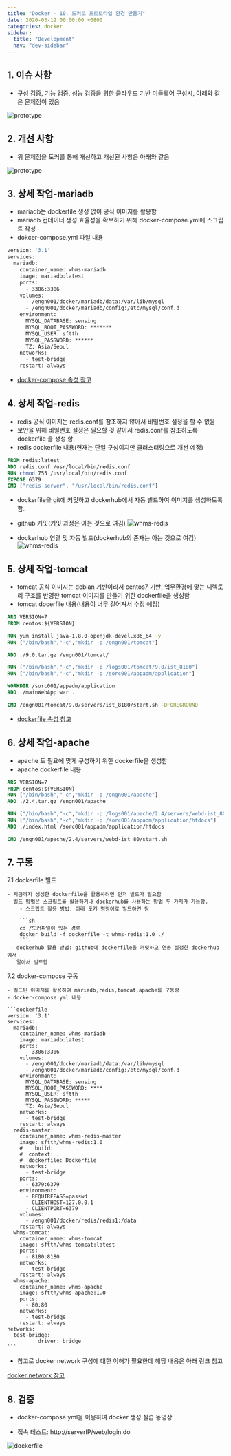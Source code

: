 ```yaml
---
title: "Docker - 10. 도커로 프로토타입 환경 만들기"
date: 2020-03-12 00:00:00 +0800
categories: docker
sidebar:
  title: "Development"
  nav: "dev-sidebar"
---
```

## 1. 이슈 사항
- 구성 검증, 기능 검증, 성능 검증을 위한 클라우드 기반 미들웨어 구성시, 아래와 같은 문제점이 있음

![prototype](/assets/images/docker/docker1001.png)

## 2. 개선 사항
- 위 문제점을 도커를 통해 개선하고 개선된 사항은 아래와 같음

![prototype](/assets/images/docker/docker1002.png)

## 3. 상세 작업-mariadb
- mariadb는 dockerfile 생성 없이 공식 이미지를 활용함
- mariadb 컨테이너 생성 효율성을 확보하기 위해 docker-compose.yml에 스크립트 작성 
- dokcer-compose.yml 파일 내용
```dockerfile
version: '3.1'
services:
  mariadb:
    container_name: whms-mariadb
    image: mariadb:latest
    ports:
      - 3306:3306
    volumes:
      - /engn001/docker/mariadb/data:/var/lib/mysql
      - /engn001/docker/mariadb/config:/etc/mysql/conf.d
    environment:
      MYSQL_DATABASE: sensing
      MYSQL_ROOT_PASSWORD: *******
      MYSQL_USER: sftth
      MYSQL_PASSWORD: ******
      TZ: Asia/Seoul
    networks:
      - test-bridge
    restart: always
```
- [docker-compose 속성 참고](https://docs.docker.com/compose/compose-file/)

## 4. 상세 작업-redis
- redis 공식 이미지는 redis.conf를 참조하지 않아서 비밀번호 설정을 할 수 없음
- 보안을 위해 비밀번호 설정은 필요할 것 같아서 redis.conf를 참조하도록 dockerfile
을 생성 함.
- redis dockerfile 내용(현재는 단일 구성이지만 클러스터링으로 개선 예정)
```dockerfile
FROM redis:latest
ADD redis.conf /usr/local/bin/redis.conf
RUN chmod 755 /usr/local/bin/redis.conf
EXPOSE 6379
CMD ["redis-server", "/usr/local/bin/redis.conf"]
```

- dockerfile을 git에 커밋하고 dockerhub에서 자동 빌드하여 이미지를 생성하도록 함.
- github 커밋(커밋 과정은 아는 것으로 여김)
![whms-redis](/assets/images/docker/docker1003.png)

- dockerhub 연결 및 자동 빌드(dockerhub의 존재는 아는 것으로 여김)
![whms-redis](/assets/images/docker/docker1004.png)

## 5. 상세 작업-tomcat
- tomcat 공식 이미지는 debian 기반이라서 centos7 기반, 업무환경에 맞는 디렉토리 구조를 
반영한 tomcat 이미지를 만들기 위한 dockerfile을 생성함
- tomcat docerfile 내용(내용이 너무 길어져서 수정 예정)

```dockerfile
ARG VERSION=7
FROM centos:${VERSION}

RUN yum install java-1.8.0-openjdk-devel.x86_64 -y
RUN ["/bin/bash","-c","mkdir -p /engn001/tomcat"]

ADD ./9.0.tar.gz /engn001/tomcat/

RUN ["/bin/bash","-c","mkdir -p /logs001/tomcat/9.0/ist_8180"]
RUN ["/bin/bash","-c","mkdir -p /sorc001/appadm/application"]

WORKDIR /sorc001/appadm/application
ADD ./mainWebApp.war .

CMD /engn001/tomcat/9.0/servers/ist_8180/start.sh -DFOREGROUND
```

- [dockerfile 속성 참고](https://docs.docker.com/engine/reference/builder/)

## 6. 상세 작업-apache
- apache 도 필요에 맞게 구성하기 위한 dockerfile을 생성함
- apache dockerfile 내용

```dockerfile
ARG VERSION=7
FROM centos:${VERSION}
RUN ["/bin/bash","-c","mkdir -p /engn001/apache"]
ADD ./2.4.tar.gz /engn001/apache

RUN ["/bin/bash","-c","mkdir -p /logs001/apache/2.4/servers/webd-ist_80"]
RUN ["/bin/bash","-c","mkdir -p /sorc001/appadm/application/htdocs"]
ADD ./index.html /sorc001/appadm/application/htdocs

CMD /engn001/apache/2.4/servers/webd-ist_80/start.sh
```

## 7. 구동 
   
  7.1 dockerfile 빌드 <br>
   
    - 지금까지 생성한 dockerfile을 활용하려면 먼저 빌드가 필요함
    - 빌드 방법은 스크립트를 활용하거나 dockerhub를 사용하는 방법 두 가지가 가능함.
        - 스크립트 활용 방법: 아래 도커 명령어로 빌드하면 됨
       
        ```sh
        cd /도커파일이 있는 경로
        docker build -f dockerfile -t whms-redis:1.0 ./
        ```
     - dockerhub 활용 방법: github에 dockerfile을 커밋하고 연동 설정한 dockerhub에서
       알아서 빌드함

  7.2 docker-compose 구동 <br>
   
    - 빌드된 이미지를 활용하여 mariadb,redis,tomcat,apache를 구동함
    - docker-compose.yml 내용
   
    ```dockerfile
    version: '3.1'
    services:
      mariadb:
        container_name: whms-mariadb
        image: mariadb:latest
        ports:
          - 3306:3306
        volumes:
          - /engn001/docker/mariadb/data:/var/lib/mysql
          - /engn001/docker/mariadb/config:/etc/mysql/conf.d
        environment:
          MYSQL_DATABASE: sensing
          MYSQL_ROOT_PASSWORD: ****
          MYSQL_USER: sftth
          MYSQL_PASSWORD: *****
          TZ: Asia/Seoul
        networks:
          - test-bridge
        restart: always
      redis-master:
        container_name: whms-redis-master
        image: sftth/whms-redis:1.0
        #    build:
        #  context: .
        #  dockerfile: Dockerfile
        networks:
          - test-bridge
        ports:
          - 6379:6379
        environment:
          - REQUIREPASS=passwd
          - CLIENTHOST=127.0.0.1
          - CLIENTPORT=6379
        volumes:
          - /engn001/docker/redis/redis1:/data
        restart: always
      whms-tomcat:
        container_name: whms-tomcat
        image: sftth/whms-tomcat:latest
        ports:
          - 8180:8180
        networks:
          - test-bridge
        restart: always
      whms-apache:
        container_name: whms-apache
        image: sftth/whms-apache:1.0
        ports:
          - 80:80
        networks:
          - test-bridge
        restart: always
    networks:
      test-bridge:
              driver: bridge
    ```
    
  - 참고로 docker network 구성에 대한 이해가 필요한데 해당 내용은 아래 링크 참고
   
  [docker network 참고](https://sftth.github.io/docker-basic009/)
    
## 8. 검증
- docker-compose.yml을 이용하여 docker 생성 실습 동영상

<script id="asciicast-5sPuxlKbMITrg80l935M7jnSt" src="https://asciinema.org/a/5sPuxlKbMITrg80l935M7jnSt.js" async></script>

- 접속 테스트: http://serverIP/web/login.do

![dockerfile](/assets/images/docker/docker1005.png)

